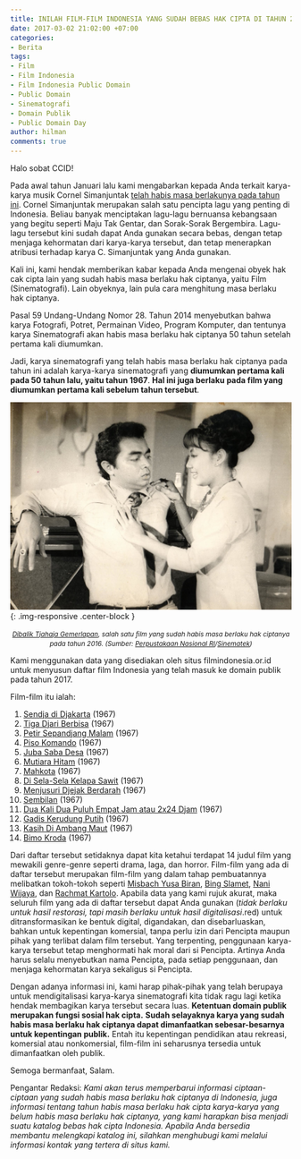 ```yaml
---
title: INILAH FILM-FILM INDONESIA YANG SUDAH BEBAS HAK CIPTA DI TAHUN 2017!
date: 2017-03-02 21:02:00 +07:00
categories:
- Berita
tags:
- Film
- Film Indonesia
- Film Indonesia Public Domain
- Public Domain
- Sinematografi
- Domain Publik
- Public Domain Day
author: hilman
comments: true
---
```


Halo sobat CCID!

Pada awal tahun Januari lalu kami mengabarkan kepada Anda terkait karya-karya musik Cornel Simanjuntak [telah habis masa berlakunya pada tahun ini](http://creativecommons.or.id/2017/01/indonesia-di-hari-domain-publik-2017/). Cornel Simanjuntak merupakan salah satu pencipta lagu yang penting di Indonesia. Beliau banyak menciptakan lagu-lagu bernuansa kebangsaan yang begitu seperti Maju Tak Gentar, dan Sorak-Sorak Bergembira. Lagu-lagu tersebut kini sudah dapat Anda gunakan secara bebas, dengan tetap menjaga kehormatan dari karya-karya tersebut, dan tetap menerapkan atribusi terhadap karya C. Simanjuntak yang Anda gunakan.

Kali ini, kami hendak memberikan kabar kepada Anda mengenai obyek hak cak cipta lain yang sudah habis masa berlaku hak ciptanya, yaitu Film (Sinematografi). Lain obyeknya, lain pula cara menghitung masa berlaku hak ciptanya.

Pasal 59 Undang-Undang Nomor 28. Tahun 2014 menyebutkan bahwa karya Fotografi, Potret, Permainan Video, Program Komputer, dan tentunya karya Sinematografi akan habis masa berlaku hak ciptanya 50 tahun setelah pertama kali diumumkan.

Jadi, karya sinematografi yang telah habis masa berlaku hak ciptanya pada tahun ini adalah karya-karya sinematografi yang **diumumkan pertama kali pada 50 tahun lalu, yaitu tahun 1967**. **Hal ini juga berlaku pada film yang diumumkan pertama kali sebelum tahun tersebut**.

![dibalik-tjahaja-gemerlapan-1966.jpg](/uploads/dibalik-tjahaja-gemerlapan-1966.jpg){: .img-responsive .center-block }<center><small><i><a href="https://id.wikipedia.org/wiki/Dibalik_Tjahaja_Gemerlapan">Dibalik Tjahaja Gemerlapan</a>, salah satu film yang sudah habis masa berlaku hak ciptanya pada tahun 2016. (Sumber: <a href="http://onesearch.perpusnas.go.id/Record/IOS2806-oai:dev2.pnri.go.id:misbach-70-Foto">Perpustakaan Nasional RI</a>/<a href="http://misbach.perfilman.pnri.go.id/photograph/?box=detail&bib_id=47&hlm=1&frombox=list&search_keyword=">Sinematek</a>)</i></small></center>

Kami menggunakan data yang disediakan oleh situs filmindonesia.or.id untuk menyusun daftar film Indonesia yang telah masuk ke domain publik pada tahun 2017.

Film-film itu ialah:
1.	[Sendja di Djakarta](http://filmindonesia.or.id/movie/title/lf-s016-67-058379_sendja-di-djakarta) (1967)
2.	[Tiga Djari Berbisa](http://filmindonesia.or.id/movie/title/lf-t016-67-434286_tiga-djari-berbisa) (1967)
3.	[Petir Sepandjang Malam](http://filmindonesia.or.id/movie/title/lf-p020-67-703712_petir-sepandjang-malam) (1967)
4.	[Piso Komando](http://filmindonesia.or.id/movie/title/lf-p011-67-220913_piso-komando) (1967)
5.	[Juba Saba Desa](http://filmindonesia.or.id/movie/title/lf-j012-67-611239_juda-saba-desa) (1967)
6.	[Mutiara Hitam](http://filmindonesia.or.id/movie/title/lf-m012-67-832463_mutiara-hitam) (1967)
7.	[Mahkota](http://filmindonesia.or.id/movie/title/lf-m007-67-847644_mahkota) (1967)
8.	[Di Sela-Sela Kelapa Sawit](http://filmindonesia.or.id/movie/title/lf-d022-67-790633_disela-sela-kelapa-sawit) (1967)
9.	[Menjusuri Djejak Berdarah](http://filmindonesia.or.id/movie/title/lf-m024-67-583721_menjusuri-djedjak-berdarah) (1967)
10.	[Sembilan](http://filmindonesia.or.id/movie/title/lf-s008-67-395879_sembilan) (1967)
11.	[Dua Kali Dua Puluh Empat Jam atau 2x24 Djam](http://filmindonesia.or.id/movie/title/lf-d032-67-682449_dua-kali-duapuluh-empat-djam-2-x-24-djam) (1967)
12.	[Gadis Kerudung Putih](http://filmindonesia.or.id/movie/title/lf-g018-67-721804_gadis-kerudung-putih) (1967)
13.	[Kasih Di Ambang Maut](http://filmindonesia.or.id/movie/title/lf-k017-67-075793_kasih-diambang-maut) (1967)
14.	[Bimo Kroda](http://filmindonesia.or.id/movie/title/lf-b009-67-871010_bimo-kroda) (1967)

Dari daftar tersebut setidaknya dapat kita ketahui terdapat 14 judul film yang mewakili genre-genre seperti drama, laga, dan horror. Film-film yang ada di daftar tersebut merupakan film-film yang dalam tahap pembuatannya melibatkan tokoh-tokoh seperti [Misbach Yusa Biran](https://id.wikipedia.org/wiki/Misbach_Yusa_Biran), [Bing Slamet](https://id.wikipedia.org/wiki/Bing_Slamet), [Nani Wijaya](https://id.wikipedia.org/wiki/Nani_Widjaja), dan [Rachmat Kartolo](https://id.wikipedia.org/wiki/Rachmat_Kartolo). Apabila data yang kami rujuk akurat, maka seluruh film yang ada di daftar tersebut dapat Anda gunakan (*tidak berlaku untuk hasil restorasi, tapi masih berlaku untuk hasil digitalisasi*.red) untuk ditransformasikan ke bentuk digital, digandakan, dan disebarluaskan, bahkan untuk kepentingan komersial, tanpa perlu izin dari Pencipta maupun pihak yang terlibat dalam film tersebut. Yang terpenting, penggunaan karya-karya tersebut tetap menghormati hak moral dari si Pencipta. Artinya Anda harus selalu menyebutkan nama Pencipta, pada setiap penggunaan, dan menjaga kehormatan karya sekaligus si Pencipta.

Dengan adanya informasi ini, kami harap pihak-pihak yang telah berupaya untuk mendigitalisasi karya-karya sinematografi kita tidak ragu lagi ketika hendak membagikan karya tersebut secara luas. **Ketentuan domain publik merupakan fungsi sosial hak cipta.** **Sudah selayaknya karya yang sudah habis masa berlaku hak ciptanya dapat dimanfaatkan sebesar-besarnya untuk kepentingan publik.** Entah itu kepentingan pendidikan atau rekreasi, komersial atau nonkomersial, film-film ini seharusnya tersedia untuk dimanfaatkan oleh publik.
 
Semoga bermanfaat,
Salam.

Pengantar Redaksi: *Kami akan terus memperbarui informasi ciptaan-ciptaan yang sudah habis masa berlaku hak ciptanya di Indonesia, juga informasi tentang tahun habis masa berlaku hak cipta karya-karya yang belum habis masa berlaku hak ciptanya, yang kami harapkan bisa menjadi suatu katalog bebas hak cipta Indonesia. Apabila Anda bersedia membantu melengkapi katalog ini, silahkan menghubugi kami melalui informasi kontak yang tertera di situs kami.*
